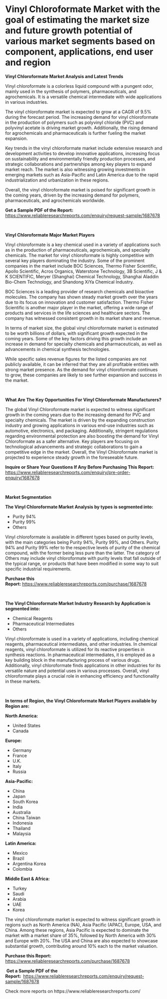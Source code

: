 <p><h1>Vinyl Chloroformate Market with the goal of estimating the market size and future growth potential of various market segments based on component, applications, end user and region</h1></p><p><strong>Vinyl Chloroformate Market Analysis and Latest Trends</strong></p>
<p><p>Vinyl chloroformate is a colorless liquid compound with a pungent odor, mainly used in the synthesis of polymers, pharmaceuticals, and agrochemicals. It is a versatile chemical intermediate with wide applications in various industries.</p><p>The vinyl chloroformate market is expected to grow at a CAGR of 9.5% during the forecast period. The increasing demand for vinyl chloroformate in the production of polymers such as polyvinyl chloride (PVC) and polyvinyl acetate is driving market growth. Additionally, the rising demand for agrochemicals and pharmaceuticals is further fueling the market expansion.</p><p>Key trends in the vinyl chloroformate market include extensive research and development activities to develop innovative applications, increasing focus on sustainability and environmentally friendly production processes, and strategic collaborations and partnerships among key players to expand market reach. The market is also witnessing growing investments in emerging markets such as Asia-Pacific and Latin America due to the rapid industrialization and urbanization in these regions.</p><p>Overall, the vinyl chloroformate market is poised for significant growth in the coming years, driven by the increasing demand for polymers, pharmaceuticals, and agrochemicals worldwide.</p></p>
<p><strong>Get a Sample PDF of the Report:&nbsp;</strong> <a href="https://www.reliableresearchreports.com/enquiry/request-sample/1687678">https://www.reliableresearchreports.com/enquiry/request-sample/1687678</a></p>
<p>&nbsp;</p>
<p><strong>Vinyl Chloroformate Major Market Players</strong></p>
<p><p>Vinyl chloroformate is a key chemical used in a variety of applications such as in the production of pharmaceuticals, agrochemicals, and specialty chemicals. The market for vinyl chloroformate is highly competitive with several key players dominating the industry. Some of the prominent companies in the market include BOC Sciences, Thermo Fisher Scientific, Apollo Scientific, Acros Organics, Waterstone Technology, 3B Scientific, J & K SCIENTIFIC, Meryer (Shanghai) Chemical Technology, Shanghai Aladdin Bio-Chem Technology, and Shandong XiYa Chemical Industry.</p><p>BOC Sciences is a leading provider of research chemicals and bioactive molecules. The company has shown steady market growth over the years due to its focus on innovation and customer satisfaction. Thermo Fisher Scientific is another major player in the market, offering a wide range of products and services in the life sciences and healthcare sectors. The company has witnessed consistent growth in its market share and revenue.</p><p>In terms of market size, the global vinyl chloroformate market is estimated to be worth billions of dollars, with significant growth expected in the coming years. Some of the key factors driving this growth include an increase in demand for specialty chemicals and pharmaceuticals, as well as advancements in chemical synthesis technologies.</p><p>While specific sales revenue figures for the listed companies are not publicly available, it can be inferred that they are all profitable entities with strong market presence. As the demand for vinyl chloroformate continues to grow, these companies are likely to see further expansion and success in the market.</p></p>
<p>&nbsp;</p>
<p><strong>What Are The Key Opportunities For Vinyl Chloroformate Manufacturers?</strong></p>
<p><p>The global Vinyl Chloroformate market is expected to witness significant growth in the coming years due to the increasing demand for PVC and specialty chemicals. The market is driven by the expanding construction industry and growing applications in various end-use industries such as automotive, electronics, and packaging. Additionally, stringent regulations regarding environmental protection are also boosting the demand for Vinyl Chloroformate as a safer alternative. Key players are focusing on technological advancements and strategic collaborations to gain a competitive edge in the market. Overall, the Vinyl Chloroformate market is projected to experience steady growth in the foreseeable future.</p></p>
<p><strong>Inquire or Share Your Questions If Any Before Purchasing This Report:</strong> <a href="https://www.reliableresearchreports.com/enquiry/pre-order-enquiry/1687678">https://www.reliableresearchreports.com/enquiry/pre-order-enquiry/1687678</a></p>
<p>&nbsp;</p>
<p><strong>Market Segmentation</strong></p>
<p><strong>The Vinyl Chloroformate Market Analysis by types is segmented into:</strong></p>
<p><ul><li>Purity 94%</li><li>Purity 99%</li><li>Others</li></ul></p>
<p><p>Vinyl chloroformate is available in different types based on purity levels, with the main categories being Purity 94%, Purity 99%, and Others. Purity 94% and Purity 99% refer to the respective levels of purity of the chemical compound, with the former being less pure than the latter. The category of Others may include vinyl chloroformate with purity levels that fall outside of the typical range, or products that have been modified in some way to suit specific industrial requirements.</p></p>
<p><strong>Purchase this Report:&nbsp;</strong><a href="https://www.reliableresearchreports.com/purchase/1687678">https://www.reliableresearchreports.com/purchase/1687678</a></p>
<p>&nbsp;</p>
<p><strong>The Vinyl Chloroformate Market Industry Research by Application is segmented into:</strong></p>
<p><ul><li>Chemical Reagents</li><li>Pharmaceutical Intermediates</li><li>Others</li></ul></p>
<p><p>Vinyl chloroformate is used in a variety of applications, including chemical reagents, pharmaceutical intermediates, and other industries. In chemical reagents, vinyl chloroformate is utilized for its reactive properties in synthesis reactions. In pharmaceutical intermediates, it is employed as a key building block in the manufacturing process of various drugs. Additionally, vinyl chloroformate finds applications in other industries for its versatile nature and potential uses in various processes. Overall, vinyl chloroformate plays a crucial role in enhancing efficiency and functionality in these markets.</p></p>
<p>&nbsp;</p>
<p><strong>In terms of Region, the Vinyl Chloroformate Market Players available by Region are:</strong></p>
<p>
    <p> <strong> North America: </strong>
        <ul>
            <li>United States</li>
            <li>Canada</li>
        </ul>
        </p> 
    <p> <strong> Europe: </strong>
        <ul>
            <li>Germany</li>
            <li>France</li>
            <li>U.K.</li>
            <li>Italy</li>
            <li>Russia</li>
        </ul>
        </p> 
    <p> <strong> Asia-Pacific: </strong>
        <ul>
            <li>China</li>
            <li>Japan</li>
            <li>South Korea</li>
            <li>India</li>
            <li>Australia</li>
            <li>China Taiwan</li>
            <li>Indonesia</li>
            <li>Thailand</li>
            <li>Malaysia</li>
        </ul>
        </p> 
    <p> <strong> Latin America: </strong>
        <ul>
            <li>Mexico</li>
            <li>Brazil</li>
            <li>Argentina Korea</li>
            <li>Colombia</li>
        </ul>
        </p> 
    <p> <strong> Middle East & Africa: </strong>
        <ul>
            <li>Turkey</li>
            <li>Saudi</li>
            <li>Arabia</li>
            <li>UAE</li>
            <li>Korea</li>
        </ul>
    </p>
    </p>
<p><p>The vinyl chloroformate market is expected to witness significant growth in regions such as North America (NA), Asia Pacific (APAC), Europe, USA, and China. Among these regions, Asia Pacific is expected to dominate the market with a market share of 35%, followed by North America with 30% and Europe with 20%. The USA and China are also expected to showcase substantial growth, contributing around 10% each to the market valuation.</p></p>
<p><strong>Purchase this Report: </strong><a href="https://www.reliableresearchreports.com/purchase/1687678">https://www.reliableresearchreports.com/purchase/1687678</a></p>
<p>&nbsp;<strong>Get a Sample PDF of the Report:&nbsp;&nbsp;</strong><a href="https://www.reliableresearchreports.com/enquiry/request-sample/1687678">https://www.reliableresearchreports.com/enquiry/request-sample/1687678</a></p>
<p><strong></strong></p>
<p>Check more reports on https://www.reliableresearchreports.com/</p>